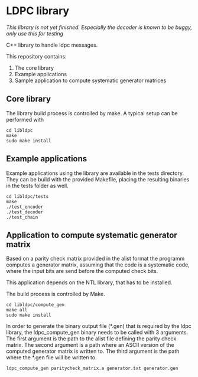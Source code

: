 # LDPC library
*This library is not yet finished. Especially the decoder is known to be buggy, 
only use this for testing*

C++ library to handle ldpc messages.

This repository contains:
1. The core library
2. Example applications
3. Sample application to compute systematic generator matrices

## Core library
The library build process is controlled by make. A typical setup can be performed with
````
cd libldpc
make
sudo make install
````

## Example applications
Example applications using the library are available in the tests directory. They 
can be build with the provided Makefile, placing the resulting binaries in the tests folder as well.
````
cd libldpc/tests
make
./test_encoder
./test_decoder
./test_chain
````

## Application to compute systematic generator matrix
Based on a parity check matrix provided in the alist format the programm computes 
a generator matrix, assuming that the code is a systematic code, where the input 
bits are send before the computed check bits.

This application depends on the NTL library, that has to be installed.

The build process is controlled by Make.
````
cd libldpc/compute_gen
make all
sudo make install
````

In order to generate the binary output file (*.gen) that is required by the ldpc 
library, the ldpc_compute_gen binary needs to be called with 3 arguments. The 
first argument is the path to the alist file defining the parity check matrix. 
The second argument is a path where an ASCII version of the computed generator 
matrix is written to. The third argument is the path where the *.gen file will be 
written to.
````
ldpc_compute_gen paritycheck_matrix.a generator.txt generator.gen
````

